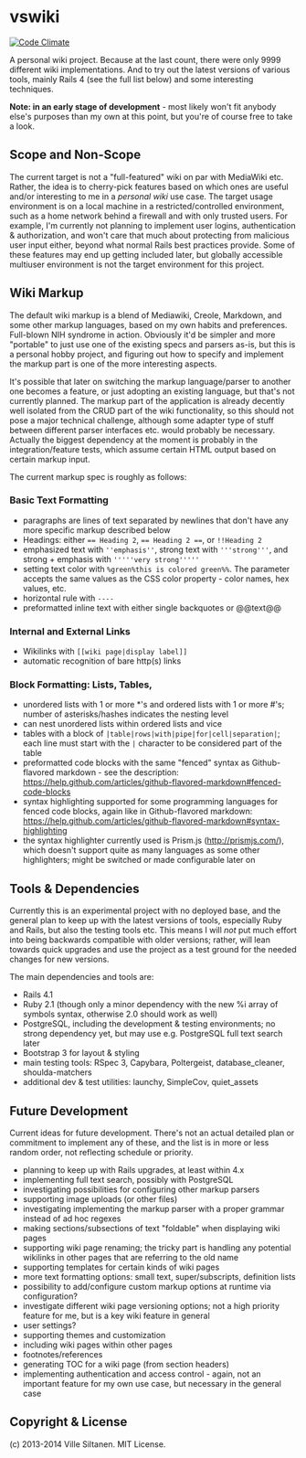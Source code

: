 # vswiki

[![Code Climate](https://codeclimate.com/github/villez/vswiki.png)](https://codeclimate.com/github/villez/vswiki)

A personal wiki project. Because at the last count, there were only
9999 different wiki implementations. And to try out the latest
versions of various tools, mainly Rails 4 (see the full list
below) and some interesting techniques.

**Note: in an early stage of development** - most likely won't
fit anybody else's purposes than my own at this point, but you're of
course free to take a look.


## Scope and Non-Scope

The current target is not a "full-featured" wiki on par with MediaWiki
etc. Rather, the idea is to cherry-pick features based on which ones
are useful and/or interesting to me in a *personal wiki* use case. The
target usage environment is on a local machine in a
restricted/controlled environment, such as a home network behind a
firewall and with only trusted users. For example, I'm currently not
planning to implement user logins, authentication & authorization, and
won't care that much about protecting from malicious user input
either, beyond what normal Rails best practices provide. Some of these
features may end up getting included later, but globally accessible
multiuser environment is not the target environment for this project.


## Wiki Markup

The default wiki markup is a blend of Mediawiki, Creole, Markdown, and
some other markup languages, based on my own habits and
preferences. Full-blown NIH syndrome in action. Obviously it'd be
simpler and more "portable" to just use one of the existing specs and
parsers as-is, but this is a personal hobby project, and figuring out
how to specify and implement the markup part is one of the more
interesting aspects.

It's possible that later on switching the markup language/parser to
another one becomes a feature, or just adopting an existing language,
but that's not currently planned. The markup part of the application
is already decently well isolated from the CRUD part of the wiki
functionality, so this should not pose a major technical challenge,
although some adapter type of stuff between different parser
interfaces etc. would probably be necessary. Actually the biggest
dependency at the moment is probably in the integration/feature tests,
which assume certain HTML output based on certain markup input.

The current markup spec is roughly as follows:

### Basic Text Formatting

 * paragraphs are lines of text separated by newlines that don't have
   any more specific markup described below
 * Headings: either `== Heading 2`,  `== Heading 2 ==`, or
  `!!Heading 2`
 * emphasized text with `''emphasis''`, strong text with
   `'''strong'''`, and strong + emphasis with `'''''very strong'''''`
 * setting text color with `%green%this is colored green%%`. The parameter
   accepts the same values as the CSS color property - color names,
   hex values, etc. 
 * horizontal rule with `----`
 * preformatted inline text with either single backquotes or @@text@@
 
### Internal and External Links

 * Wikilinks with `[[wiki page|display label]]`
 * automatic recognition of bare http(s) links

### Block Formatting: Lists, Tables, 

 * unordered lists with 1 or more *'s and ordered lists with 1 or more
   #'s; number of asterisks/hashes indicates the nesting level
 * can nest unordered lists within ordered lists and vice
 * tables with a block of
   `|table|rows|with|pipe|for|cell|separation|`; each line must start
   with the `|` character to be considered part of the table  
 * preformatted code blocks with the same "fenced" syntax as
   Github-flavored markdown - see the description:
   https://help.github.com/articles/github-flavored-markdown#fenced-code-blocks
 * syntax highlighting supported for some programming languages for
   fenced code blocks, again like in Github-flavored markdown:
   https://help.github.com/articles/github-flavored-markdown#syntax-highlighting
 * the syntax highlighter currently used is Prism.js
   (http://prismjs.com/), which doesn't support quite as many
   languages as some other highlighters; might be switched or made
   configurable later on


## Tools & Dependencies

Currently this is an experimental project with no deployed base, and
the general plan to keep up with the latest versions of tools,
especially Ruby and Rails, but also the testing tools etc. This means
I will *not* put much effort into being backwards compatible with
older versions; rather, will lean towards quick upgrades and use the
project as a test ground for the needed changes for new versions.

The main dependencies and tools are:

 * Rails 4.1
 * Ruby 2.1 (though only a minor dependency with the new %i array of symbols
   syntax, otherwise 2.0 should work as well)
 * PostgreSQL, including the development & testing environments; no
   strong dependency yet, but may use e.g. PostgreSQL full text search later
 * Bootstrap 3 for layout & styling
 * main testing tools: RSpec 3, Capybara, Poltergeist, database_cleaner, shoulda-matchers
 * additional dev & test utilities: launchy, SimpleCov, quiet_assets


## Future Development

Current ideas for future development. There's not an actual detailed
plan or commitment to implement any of these, and the list is in more
or less random order, not reflecting schedule or priority.

 * planning to keep up with Rails upgrades, at least within 4.x
 * implementing full text search, possibly with PostgreSQL
 * investigating possibilities for configuring other markup parsers
 * supporting image uploads (or other files)
 * investigating implementing the markup parser with a proper grammar
   instead of ad hoc regexes
 * making sections/subsections of text "foldable" when displaying wiki pages
 * supporting wiki page renaming; the tricky part is handling
   any potential wikilinks in other pages that are referring to the
   old name
 * supporting templates for certain kinds of wiki pages
 * more text formatting options: small text, super/subscripts, definition
   lists
 * possibility to add/configure custom markup options at runtime via configuration?
 * investigate different wiki page versioning options; not a high
   priority feature for me, but is a key wiki feature in general
 * user settings?
 * supporting themes and customization
 * including wiki pages within other pages
 * footnotes/references
 * generating TOC for a wiki page (from section headers)
 * implementing authentication and access control - again, not an
   important feature for my own use case, but necessary in the general
   case
   

## Copyright & License

(c) 2013-2014 Ville Siltanen. MIT License.
